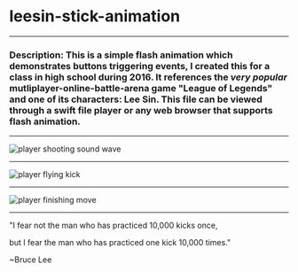 # leesin-stick-animation

---

### Description: This is a simple flash animation which demonstrates buttons triggering events, I created this for a class in high school during 2016. It references the *very popular* mutliplayer\-online\-battle\-arena game "League of Legends" and one of its characters: Lee Sin. This file can be viewed through a swift file player or any web browser that supports flash animation.

---

![player shooting sound wave](https://github.com/EnEmerson/leesin-stick-animation/blob/master/resources/proj_launch.png "player shooting sound wave")

---

![player flying kick](https://github.com/EnEmerson/leesin-stick-animation/blob/master/resources/player_fly.png "player flying kick")

---

![player finishing move](https://github.com/EnEmerson/leesin-stick-animation/blob/master/resources/finish_him.png "player finishing move")

---

"I fear not the man who has practiced 10,000 kicks once, 

but I fear the man who has practiced one kick 10,000 times."

~Bruce Lee
